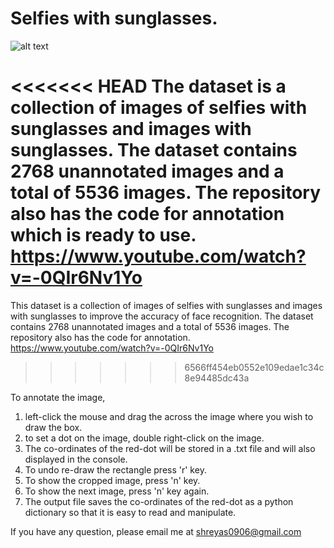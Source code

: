# Selfies with sunglasses.

![alt text](https://github.com/shreyas0906/Selfies-with-sunglasses/blob/master/dataset-original.jpg)

<<<<<<< HEAD
The dataset is a collection of images of selfies with sunglasses and images with sunglasses. The dataset contains 2768 unannotated images and a total of 5536 images. The repository also has the code for annotation which is ready to use. https://www.youtube.com/watch?v=-0QIr6Nv1Yo
=======
This dataset is a collection of images of selfies with sunglasses and images with sunglasses to improve the accuracy of face recognition. The dataset contains 2768 unannotated images and a total of 5536 images. The repository also has the code for annotation. https://www.youtube.com/watch?v=-0QIr6Nv1Yo
>>>>>>> 6566ff454eb0552e109edae1c34c8e94485dc43a


To annotate the image,<br>
1. left-click the mouse and drag the across the image where you wish to draw the box.<br>
2. to set a dot on the image, double right-click on the image.<br>
3. The co-ordinates of the red-dot will be stored in a .txt file and will also displayed in the console.<br>
4. To undo re-draw the rectangle press 'r' key.<br>
5. To show the cropped image, press 'n' key.<br>
6. To show the next image, press 'n' key again.<br>
7. The output file saves the co-ordinates of the red-dot as a python dictionary so that it is easy to read and manipulate.<br>


If you have any question, please email me at shreyas0906@gmail.com
